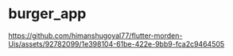 # burger_app

https://github.com/himanshugoyal77/flutter-morden-Uis/assets/92782099/1e398104-61be-422e-9bb9-fca2c9464505

